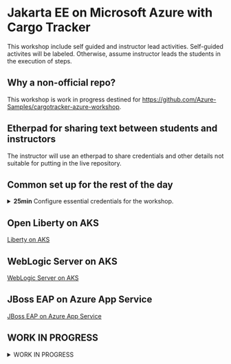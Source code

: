 # Jakarta EE on Microsoft Azure with Cargo Tracker

This workshop include self guided and instructor lead activities.
Self-guided activites will be labeled.  Otherwise, assume instructor
leads the students in the execution of steps.

## Why a non-official repo?

This workshop is work in progress destined for https://github.com/Azure-Samples/cargotracker-azure-workshop.

## Etherpad for sharing text between students and instructors

The instructor will use an etherpad to share credentials and other
details not suitable for putting in the live repository.

## Common set up for the rest of the day

<details>
  <summary>
    <b>25min</b> Configure essential credentials for the workshop.
  </summary>

1. **10min** **Self-guided**. Activate your azure pass to create your subscription.

1. **5min** **Self-guided**. Make sure Azure Cloud Shell works in your subscription.

   - [Cloud Shell overview](https://docs.microsoft.com/en-us/azure/cloud-shell/overview)
   - We will be using the **bash** variant of Azure Cloud Shell.
   
   - The first time you open the cloud shell, you must accept creating
     some cloud storage within your subscription.

1. **10min** **Self-guided**. Perform set up steps in your Azure Cloud Shell.

   1. Make a fork of the workshop repo [https://github.com/{{ site.data.var.repoOwner }}/{{ site.data.var.repoPath }}](https://github.com/{{ site.data.var.repoOwner }}/{{ site.data.var.repoPath }}).

   2. Enable GitHub Actions in the fork.
   
      a. Select the **Actions** tab.
      
      b. You may need to click a big green "I understand my workflows, go ahead and enable them" button.

   3. In the Azure Cloud Shell, do `gh auth login`.
   
      a. Select **GitHub.com**.

      a. Select **SSH**

      b. Generate a new SSH key **Yes**.
      
      b. Select **Login with a web browser**.
      
      c. Copy the code.
      
      c. If the browser fails to open, select the hyperlink in the
      Cloud Shell, or copy paste it to a new tab.
      
      d. Paste the code into the GitHub tab.
      
      e. If you are logged in successfully, you should see something
      like the following in your Cloud Shell.
      
         ```bash
         ✓ Authentication complete.
         - gh config set -h github.com git_protocol ssh
         ✓ Configured git protocol
         ✓ Uploaded the SSH key to your GitHub account: /home/cf9af31d-cea6-4763-b8f2-3ded0806/.ssh/id_ed25519.pub
         ✓ Logged in as edburns
         ```

   4. `gh repo clone` the fork using SSH **NOT HTTPS**.
   
      ```bash
      gh repo clone git@github.com:<your github name>/{{ site.data.var.repoPath }}.git
      ```
      
   4. Say `yes` to the SSH question.

   5. `cd {{ site.data.var.repoPath }}/.github/workflows/`

   6. Run the `setup.sh` script and answer the prompts.
   
      a. Instructor will put any shared credentials necessary in the
         Etherpad.
         
      a. You may need to use Ctrl-Shift-v to paste into the Cloud Shell.
         
      b. For the `Enter owner/reponame` enter your github username and
      the `{{ site.data.var.repoPath }}`. This allows the script to
      set GitHub Actions repository secrets.
         
      c. Copy the entire output of the script to a text file and save
      it.  You might need to refer to the contents to allow the
      instructor to help you if you get stuck.  Also, if the Cloud
      Shell is allowed to time out, you will need these values.
   
1. **15min** Perform additional set up steps in the Azure Portal [https://aka.ms/publicportal](https://aka.ms/publicportal)
   
   The instructor will direct you to perform the following steps.
   
   1. In the Portal toolbar, select Azure Active Directory. The icon
      is a pyramid.
      
   1. Under **Manage**, select **Roles and administrators**.
   
   1. In the textfield labeled **Search by name or description**,
      without pressing enter, type **Directory readers**.  When the
      auto-suggest fills in, select **Directory readers**.
      
   1. Select **+ Add assignments**.
   
   1. In the textfield labeled **Search**, enter the prefix you
      entered for the first question in the `setup.sh`.  In the
      suggestions, be sure to select the one that matches
      `<prefix>mmyyu` where `mmyy` is today's date in mmyy format.
      The `u` is for User Assigned Managed Identity.
      
   1. Select **Add**.
   
   1. In the Portal messages you should see **Successfully added assignment**.
   
   1. In the middle of the table you should see `<prefix>mmyyu`.
   
   It is very important to verify this role is correctly assigned.

   Why this is important in general?
     
      * Absolutely everything done in Azure is done under the
        authority of a "Managed Identity" concept.
        
      * This concept is implemented with a combination of two Azure
        role based access control (RBAC) technologies:
        
         - [Azure RBAC](https://docs.microsoft.com/en-us/azure/role-based-access-control/overview)

          - [Azure AD RBAC](https://docs.microsoft.com/en-us/azure/active-directory/roles/custom-overview)
            
         Why two? Evolution. This quote is about Amazon, but it
         applies to any evolving public cloud:
         
         > An analogy: Evolving a Cessna prop‐plane into a 747 jumbo
         > jet in‐flight
         
          Source: Marvin Theimer, Amazon Web Services LLC at [ACM
          SigOPS
          2009](https://www.cs.cornell.edu/projects/ladis2009/talks/theimer-keynote-ladis2009.pdf).
          
         For some more history, see [Classic subscription administrator roles, Azure roles, and Azure AD roles](https://docs.microsoft.com/en-us/azure/role-based-access-control/rbac-and-directory-admin-roles).

      * You may have heard the term "Service Principal".  Managed Identity is a more 
        modern concept built around the older concept of Service Principal.

      * [Overview of Managed Identities](https://docs.microsoft.com/azure/active-directory/managed-identities-azure-resources/overview)

         > a managed identity is a service principal of a special type
         > that can only be used with Azure resources. When the
         > managed identity is deleted, the corresponding service
         > principal is automatically removed.
         
      * However, the concept of Service Principal is still relevant to
        Azure AD.  And because Azure

   Why this is important for Jakarta EE on AKS
    
      * The offers we are using for Jakarta EE on AKS require a User
        Assigned Managed Identity to successfully operate.
        
</details> <!-- Common set up -->

## Open Liberty on AKS

[Liberty on AKS](liberty)

## WebLogic Server on AKS

[WebLogic Server on AKS](wls)

## JBoss EAP on Azure App Service

[JBoss EAP on Azure App Service](https://github.com/Azure-Samples/workshop-migrate-jboss-on-app-service)



## WORK IN PROGRESS

<details>
  <summary>
    WORK IN PROGRESS
  </summary>
  
<details>
  <summary>
    PENDING ACTIONS BEFORE WORKSHOP DELIVERY
  </summary>

PENDING Update with link to etherpad from [riseup.net](https://pad.riseup.net/).

PENDING: fill in after morning reaches second draft state.

PENDING: remove /en-us from all embedded links.

PENDING: ensure the `setup.sh` script does what we need it to do.

PENDING: create slides for instructor lead training for Open Liberty on AKS

PENDING: TOC https://github.com/toshimaru/jekyll-toc/#installation

</details>

   C. Cargotracker
   
      1. Run locally with Liberty Maven Plugin devc mode.
      
IV. WebLogic on AKS

   A. Explain the role of the WebLogic Kubernetes Operator
   
      1. Domain home source types
      
         a. Domain on PV
         
         b. Model in image
         
      2. Why did Oracle do it this way?
      
         a. WebLogic has not been modularized like Liberty.
         
         b. Therefore, it is less "cloud native".
         
         c. The Operator is a very feature-packed piece of software.
         
   B. Deploy minimum viable runtime with Portal
   
   C. Deploy minimum viable runtime with GitHub Actions Infrastructure as Code
   
   D. Cargotracker
   
      1. Update workflow.
      
</details>
